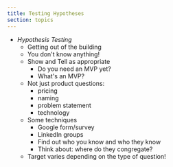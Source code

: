 ```yaml
---
title: Testing Hypotheses
section: topics
---
```

* *Hypothesis Testing*
	* Getting out of the building
	* You don't know anything!
	* Show and Tell as appropriate
		* Do you need an MVP yet?
		* What's an MVP?
	* Not just product questions: 
		* pricing
		* naming
		* problem statement
		* technology
	* Some techniques
		* Google form/survey
		* LinkedIn groups
		* Find out who you know and who they know
		* Think about: where do they congregate?
	* Target varies depending on the type of question!
